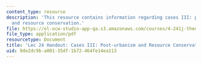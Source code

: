 ```yaml
---
content_type: resource
description: 'This resource contains information regarding cases III: post-urbanism
  and resource conservation.'
file: https://ol-ocw-studio-app-qa.s3.amazonaws.com/courses/4-241j-theory-of-city-form-spring-2013/9de2dc9ba00135df1b72464fe14ea113_MIT4_241JS13_handout24.pdf
file_type: application/pdf
resourcetype: Document
title: 'Lec 24 Handout: Cases III: Post-urbanism and Resource Conservation'
uid: 9de2dc9b-a001-35df-1b72-464fe14ea113
---
```

